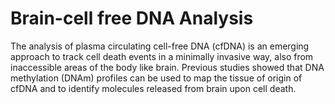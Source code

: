 # Brain-cell free DNA Analysis
The analysis of plasma circulating cell-free DNA (cfDNA) is an emerging approach to track cell death events in a minimally invasive way, also from inaccessible areas of the body like brain. Previous studies showed that DNA methylation (DNAm) profiles can be used to map the tissue of origin of cfDNA and to identify molecules released from brain upon cell death.
